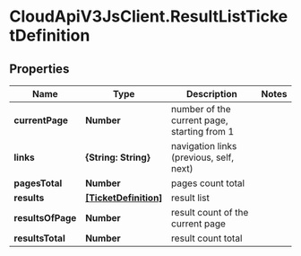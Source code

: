 # CloudApiV3JsClient.ResultListTicketDefinition

## Properties
Name | Type | Description | Notes
------------ | ------------- | ------------- | -------------
**currentPage** | **Number** | number of the current page, starting from 1 | 
**links** | **{String: String}** | navigation links (previous, self, next) | 
**pagesTotal** | **Number** | pages count total | 
**results** | [**[TicketDefinition]**](TicketDefinition.md) | result list | 
**resultsOfPage** | **Number** | result count of the current page | 
**resultsTotal** | **Number** | result count total | 


